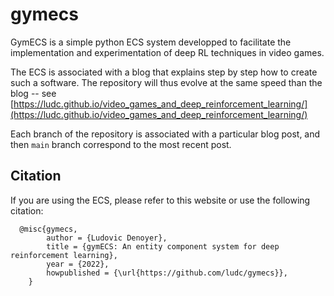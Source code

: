 # gymecs

GymECS is a simple python ECS system developped to facilitate the implementation and experimentation of deep RL techniques in video games. 

The ECS is associated with a blog that explains step by step how to create such a software. The repository will thus evolve at the same speed than the blog -- see [https://ludc.github.io/video_games_and_deep_reinforcement_learning/](https://ludc.github.io/video_games_and_deep_reinforcement_learning/)

Each branch of the repository is associated with a particular blog post, and then `main` branch correspond to the most recent post.

## Citation

If you are using the ECS, please refer to this website or use the following citation:

```
  @misc{gymecs,
        author = {Ludovic Denoyer},
        title = {gymECS: An entity component system for deep reinforcement learning},
        year = {2022},
        howpublished = {\url{https://github.com/ludc/gymecs}},
    }

```


